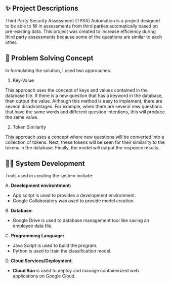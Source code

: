 ## ✨ Project Descriptions 

<p>Third Party Security Assessment (TPSA) Automation is a project designed to be able to fill in assessments from third parties automatically based on pre-existing data. This project was created to increase efficiency during third party assessments because some of the questions are similar to each other.</p> 

## 🧠 Problem Solving Concept
<p>In formulating the solution, I used two approaches.</p>

1. Key-Value
<p>This approach uses the concept of keys and values ​​contained in the database file. If there is a new question that has a keyword in the database, then output the value. Although this method is easy to implement, there are several disadvantages. For example, when there are several new questions that have the same words and different question intentions, this will produce the same value.</p>
 
2. Token Similarity
<p>This approach uses a concept where new questions will be converted into a collection of tokens. Next, these tokens will be seen for their similarity to the tokens in the database. Finally, the model will output the response results.</p>

## 👩‍💻 System Development
<p>Tools used in creating the system include:</p>

A. **Development environtment:** 
  - App script is used to provides a development environment.
  - Google Collaboratory was used to provide model creation.

B. **Database:** 
  - Google Drive is used to database management tool like saving an employee data file.

C. **Programming Language:** 
  - Java Script is used to build the program.
  - Python is used to train the classification model.

D. **Cloud Services/Deployment**: 
  - **Cloud Run** is used to deploy and manage containerized web applications on Google Cloud.
